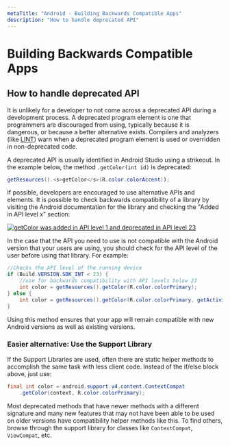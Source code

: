 ```yaml
---
metaTitle: "Android - Building Backwards Compatible Apps"
description: "How to handle deprecated API"
---
```


# Building Backwards Compatible Apps



## How to handle deprecated API


It is unlikely for a developer to not come across a deprecated API during a development process. A deprecated program element is one that programmers are discouraged from using, typically because it is dangerous, or because a better alternative exists. Compilers and analyzers (like [LINT](http://stackoverflow.com/documentation/android/129/lint-warnings#t=201607271744515285232)) warn when a deprecated program element is used or overridden in non-deprecated code.

A deprecated API is usually identified in Android Studio using a strikeout. In the example below, the method `.getColor(int id)` is deprecated:

```java
getResources().<s>getColor</s>(R.color.colorAccent));
```

If possible, developers are encouraged to use alternative APIs and elements. It is possible to check backwards compatibility of a library by visiting the Android documentation for the library and checking the "Added in API level x" section:

[<img src="http://i.stack.imgur.com/qAbfb.png" alt="getColor was added in API level 1 and deprecated in API level 23" />](http://i.stack.imgur.com/qAbfb.png)

In the case that the API you need to use is not compatible with the Android version that your users are using, you should check for the API level of the user before using that library. For example:

```java
//Checks the API level of the running device
if (Build.VERSION.SDK_INT < 23) {
    //use for backwards compatibility with API levels below 23
    int color = getResources().getColor(R.color.colorPrimary);
} else {
    int color = getResources().getColor(R.color.colorPrimary, getActivity().getTheme());
}

```

Using this method ensures that your app will remain compatible with new Android versions as well as existing versions.

### Easier alternative: Use the Support Library

If the Support Libraries are used, often there are static helper methods to accomplish the same task with less client code. Instead of the if/else block above, just use:

```java
final int color = android.support.v4.content.ContextCompat
    .getColor(context, R.color.colorPrimary);

```

Most deprecated methods that have newer methods with a different signature and many new features that may not have been able to be used on older versions have compatibility helper methods like this. To find others, browse through the support library for classes like `ContextCompat`, `ViewCompat`, etc.


